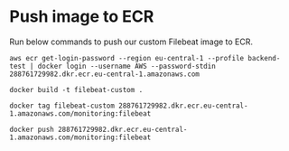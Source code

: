 # Push image to ECR
Run below commands to push our custom Filebeat image to ECR.
```
aws ecr get-login-password --region eu-central-1 --profile backend-test | docker login --username AWS --password-stdin 288761729982.dkr.ecr.eu-central-1.amazonaws.com
```

```
docker build -t filebeat-custom .
```

```
docker tag filebeat-custom 288761729982.dkr.ecr.eu-central-1.amazonaws.com/monitoring:filebeat
```

```
docker push 288761729982.dkr.ecr.eu-central-1.amazonaws.com/monitoring:filebeat
```